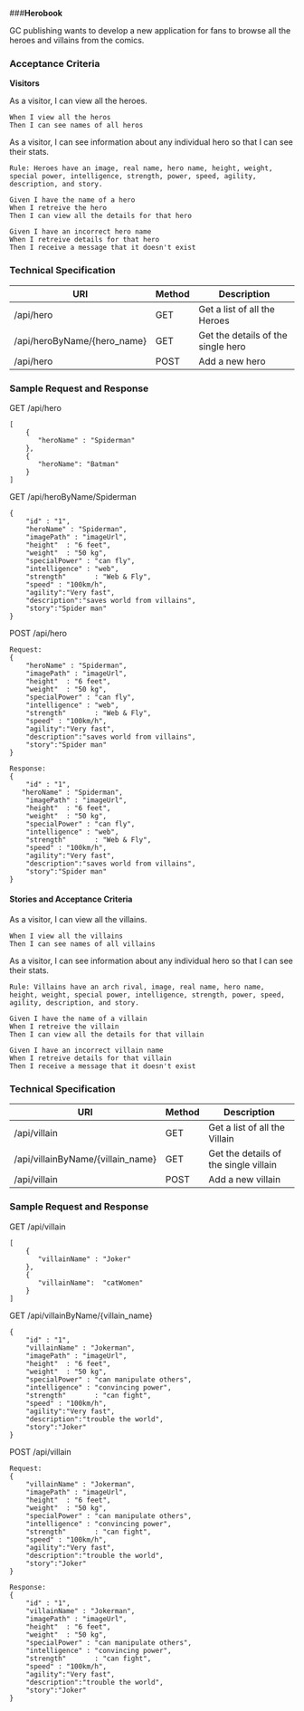 ###**Herobook**

GC publishing wants to develop a new application for fans to browse all the heroes 
and villains from the comics.

### **Acceptance Criteria**
**Visitors**

As a visitor, I can view all the heroes.
````
When I view all the heros
Then I can see names of all heros
````
As a visitor, I can see information about any individual hero so that I can see their stats.

````
Rule: Heroes have an image, real name, hero name, height, weight, special power, intelligence, strength, power, speed, agility, description, and story.

Given I have the name of a hero
When I retreive the hero
Then I can view all the details for that hero

Given I have an incorrect hero name
When I retreive details for that hero
Then I receive a message that it doesn't exist
````

### **Technical Specification**

| URI                             | Method | Description                                          |
|---------------------------------|--------|------------------------------------------------------|
|/api/hero                        |GET     | Get a list of all the Heroes                         |
|/api/heroByName/{hero_name}      |GET     | Get the details of the single hero                   |
|/api/hero                        |POST    | Add a new hero                                       |

### **Sample Request and Response**

GET /api/hero
````
[
    {
       "heroName" : "Spiderman"
    },
    {
       "heroName": "Batman"
    }
]
````

GET /api/heroByName/Spiderman
````
{
    "id" : "1",
    "heroName" : "Spiderman",
	"imagePath" : "imageUrl",
	"height"  : "6 feet",
	"weight"  : "50 kg",
	"specialPower" : "can fly",
	"intelligence" : "web",
	"strength"       : "Web & Fly",
	"speed" : "100km/h",
	"agility":"Very fast",
	"description":"saves world from villains",
	"story":"Spider man"
}
````

POST /api/hero
````
Request:
{
    "heroName" : "Spiderman",
	"imagePath" : "imageUrl",
	"height"  : "6 feet",
	"weight"  : "50 kg",
	"specialPower" : "can fly",
	"intelligence" : "web",
	"strength"       : "Web & Fly",
	"speed" : "100km/h",
	"agility":"Very fast",
	"description":"saves world from villains",
	"story":"Spider man"
}
````

````
Response:
{
    "id" : "1",
   "heroName" : "Spiderman",
	"imagePath" : "imageUrl",
	"height"  : "6 feet",
	"weight"  : "50 kg",
	"specialPower" : "can fly",
	"intelligence" : "web",
	"strength"       : "Web & Fly",
	"speed" : "100km/h",
	"agility":"Very fast",
	"description":"saves world from villains",
	"story":"Spider man"
}
````


#### **Stories and Acceptance Criteria**
As a visitor, I can view all the villains.
````
When I view all the villains
Then I can see names of all villains
````

As a visitor, I can see information about any individual hero so that I can see their stats.

````
Rule: Villains have an arch rival, image, real name, hero name, height, weight, special power, intelligence, strength, power, speed, agility, description, and story.

Given I have the name of a villain
When I retreive the villain
Then I can view all the details for that villain

Given I have an incorrect villain name
When I retreive details for that villain
Then I receive a message that it doesn't exist
````


### **Technical Specification**

| URI                             | Method | Description                                          |
|---------------------------------|--------|------------------------------------------------------|
|/api/villain                     |GET     | Get a list of all the Villain                        |
|/api/villainByName/{villain_name}|GET     | Get the details of the single villain                |
|/api/villain                     |POST    | Add a new villain                                    |

### **Sample Request and Response**

GET /api/villain
````
[
    {
       "villainName" : "Joker"
    },
    {
       "villainName":  "catWomen"
    }
]
````

GET /api/villainByName/{villain_name}
````
{
    "id" : "1",
    "villainName" : "Jokerman",
	"imagePath" : "imageUrl",
	"height"  : "6 feet",
	"weight"  : "50 kg",
	"specialPower" : "can manipulate others",
	"intelligence" : "convincing power",
	"strength"       : "can fight",
	"speed" : "100km/h",
	"agility":"Very fast",
	"description":"trouble the world",
	"story":"Joker"
}
````

POST /api/villain
````
Request:
{
    "villainName" : "Jokerman",
	"imagePath" : "imageUrl",
	"height"  : "6 feet",
	"weight"  : "50 kg",
	"specialPower" : "can manipulate others",
	"intelligence" : "convincing power",
	"strength"       : "can fight",
	"speed" : "100km/h",
	"agility":"Very fast",
	"description":"trouble the world",
	"story":"Joker"
}
````

````
Response:
{
    "id" : "1",
    "villainName" : "Jokerman",
	"imagePath" : "imageUrl",
	"height"  : "6 feet",
	"weight"  : "50 kg",
	"specialPower" : "can manipulate others",
	"intelligence" : "convincing power",
	"strength"       : "can fight",
	"speed" : "100km/h",
	"agility":"Very fast",
	"description":"trouble the world",
	"story":"Joker"
}
````